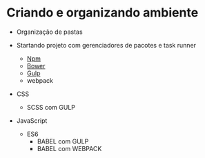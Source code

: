 # Criando e organizando ambiente

* Organização de pastas
* Startando projeto com gerenciadores de pacotes e task runner
  * [Npm](/estudo1/Bower)
  * [Bower](/estudo1/Bower)
  * [Gulp](/estudo1/Gulp)
  * webpack

* CSS
  * SCSS com GULP
* JavaScript
  * ES6
    * BABEL com GULP
    * BABEL com WEBPACK




